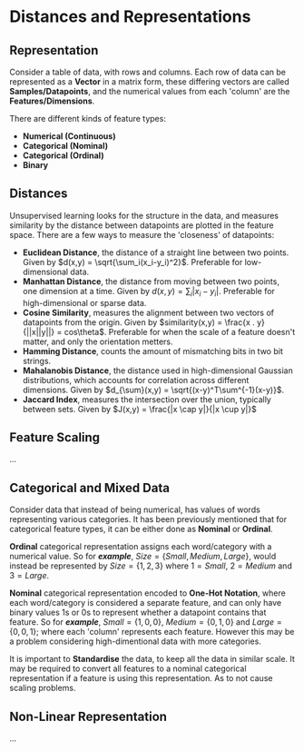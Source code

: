 # Distances and Representations

## Representation
Consider a table of data, with rows and columns. Each row of data can be represented as a **Vector** in a matrix form, these differing vectors are called **Samples/Datapoints**, and the numerical values from each 'column' are the **Features/Dimensions**.

There are different kinds of feature types:
* **Numerical (Continuous)**
* **Categorical (Nominal)**
* **Categorical (Ordinal)**
* **Binary**

## Distances
Unsupervised learning looks for the structure in the data, and measures similarity by the distance between datapoints are plotted in the feature space. There are a few ways to measure the 'closeness' of datapoints:
* **Euclidean Distance**, the distance of a straight line between two points. Given by $d(x,y) = \sqrt{\sum_i(x_i-y_i)^2}$. Preferable for low-dimensional data.
* **Manhattan Distance**, the distance from moving between two points, one dimension at a time. Given by $d(x,y) = \sum_i|x_i-y_i|$. Preferable for high-dimensional or sparse data.
* **Cosine Similarity**, measures the alignment between two vectors of datapoints from the origin. Given by $similarity(x,y) = \frac{x . y}{||x||y||} = cos\theta$. Preferable for when the scale of a feature doesn't matter, and only the orientation metters.
* **Hamming Distance**, counts the amount of mismatching bits in two bit strings.
* **Mahalanobis Distance**, the distance used in high-dimensional Gaussian distributions, which accounts for correlation across different dimensions. Given by $d_{\sum}(x,y) = \sqrt{(x-y)^T\sum^{-1}(x-y)}$.
* **Jaccard Index**, measures the intersection over the union, typically between sets. Given by $J(x,y) = \frac{|x \cap y|}{|x \cup y|}$

## Feature Scaling
...

## Categorical and Mixed Data
Consider data that instead of being numerical, has values of words representing various categories. It has been previously mentioned that for categorical feature types, it can be either done as **Nominal** or **Ordinal**.

**Ordinal** categorical representation assigns each word/category with a numerical value. So for ***example***, $Size = \{Small,Medium,Large\}$, would instead be represented by $Size = \{1,2,3\}$ where $1 = Small$, $2 = Medium$ and $3 = Large$.

**Nominal** categorical representation encoded to **One-Hot Notation**, where each word/category is considered a separate feature, and can only have binary values 1s or 0s to represent whether a datapoint contains that feature. So for ***example***, $Small = \{1,0,0\}$, $Medium = \{0,1,0\}$ and $Large = \{0,0,1\}$; where each 'column' represents each feature. However this may be a problem considering high-dimentional data with more categories.

It is important to **Standardise** the data, to keep all the data in similar scale. It may be required to convert all features to a nominal categorical representation if a feature is using this representation. As to not cause scaling problems.

## Non-Linear Representation
...